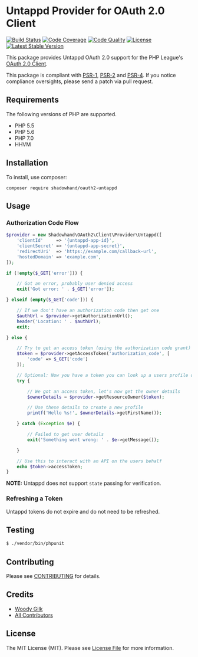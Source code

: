 # Untappd Provider for OAuth 2.0 Client

[![Build Status](https://img.shields.io/travis/shadowhand/oauth2-untappd.svg)](https://travis-ci.org/shadowhand/oauth2-untappd)
[![Code Coverage](https://scrutinizer-ci.com/g/shadowhand/oauth2-untappd/badges/coverage.png?b=master)](https://scrutinizer-ci.com/g/shadowhand/oauth2-untappd/?branch=master)
[![Code Quality](https://scrutinizer-ci.com/g/shadowhand/oauth2-untappd/badges/quality-score.png?b=master)](https://scrutinizer-ci.com/g/shadowhand/oauth2-untappd/?branch=master)
[![License](https://img.shields.io/packagist/l/shadowhand/oauth2-untappd.svg)](https://github.com/shadowhand/oauth2-untappd/blob/master/LICENSE)
[![Latest Stable Version](https://img.shields.io/packagist/v/shadowhand/oauth2-untappd.svg)](https://packagist.org/packages/shadowhand/oauth2-untappd)

This package provides Untappd OAuth 2.0 support for the PHP League's [OAuth 2.0 Client](https://github.com/thephpleague/oauth2-client).

This package is compliant with [PSR-1][], [PSR-2][] and [PSR-4][]. If you notice compliance oversights, please send
a patch via pull request.

[PSR-1]: https://github.com/php-fig/fig-standards/blob/master/accepted/PSR-1-basic-coding-standard.md
[PSR-2]: https://github.com/php-fig/fig-standards/blob/master/accepted/PSR-2-coding-style-guide.md
[PSR-4]: https://github.com/php-fig/fig-standards/blob/master/accepted/PSR-4-autoloader.md

## Requirements

The following versions of PHP are supported.

* PHP 5.5
* PHP 5.6
* PHP 7.0
* HHVM

## Installation

To install, use composer:

```
composer require shadowhand/oauth2-untappd
```

## Usage

### Authorization Code Flow

```php
$provider = new Shadowhand\OAuth2\Client\Provider\Untappd([
    'clientId'     => '{untappd-app-id}',
    'clientSecret' => '{untappd-app-secret}',
    'redirectUri'  => 'https://example.com/callback-url',
    'hostedDomain' => 'example.com',
]);

if (!empty($_GET['error'])) {

    // Got an error, probably user denied access
    exit('Got error: ' . $_GET['error']);

} elseif (empty($_GET['code'])) {

    // If we don't have an authorization code then get one
    $authUrl = $provider->getAuthorizationUrl();
    header('Location: ' . $authUrl);
    exit;

} else {

    // Try to get an access token (using the authorization code grant)
    $token = $provider->getAccessToken('authorization_code', [
        'code' => $_GET['code']
    ]);

    // Optional: Now you have a token you can look up a users profile data
    try {

        // We got an access token, let's now get the owner details
        $ownerDetails = $provider->getResourceOwner($token);

        // Use these details to create a new profile
        printf('Hello %s!', $ownerDetails->getFirstName());

    } catch (Exception $e) {

        // Failed to get user details
        exit('Something went wrong: ' . $e->getMessage());

    }

    // Use this to interact with an API on the users behalf
    echo $token->accessToken;
}
```

**NOTE:** Untappd does not support `state` passing for verification.

### Refreshing a Token

Untappd tokens do not expire and do not need to be refreshed.

## Testing

``` bash
$ ./vendor/bin/phpunit
```

## Contributing

Please see [CONTRIBUTING](https://github.com/thephpleague/oauth2-untappd/blob/master/CONTRIBUTING.md) for details.


## Credits

- [Woody Gilk](https://github.com/shadowhand)
- [All Contributors](https://github.com/thephpleague/oauth2-untappd/contributors)


## License

The MIT License (MIT). Please see [License File](https://github.com/thephpleague/oauth2-untappd/blob/master/LICENSE) for more information.

